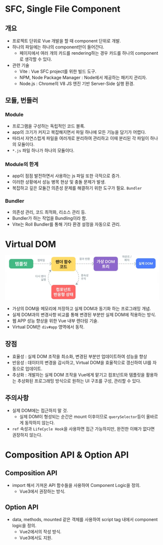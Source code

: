 # SFC, Single File Component
## 개요
- 프로젝트 단위로 Vue 개발을 할 때 component 단위로 개발.
- 하나의 파일에는 하나의 component만이 들어간다.
    - 페이지에서 여러 개의 카드를 rendering하는 경우 카드를 하나의 component로 생각할 수 있다.
- 관련 기술
    - Vite : Vue SFC project를 위한 빌드 도구.
    - NPM, Node Package Manager : Node에서 제공하는 패키지 관리자.
    - Node.js : Chrome의 V8 JS 엔진 기반 Server-Side 실행 환경.

## 모듈, 번들러
### Module
- 프로그램을 구성하는 독립적인 코드 블록.
- app의 크기가 커지고 복잡해지면서 파일 하나에 모든 기능을 담기가 어렵다.
- 따라서 자연스럽게 파일을 여러개로 분리하여 관리하고 이때 분리된 각 파일이 하나의 모듈이다.
- `*.js` 파일 하나가 하나의 모듈이다.
### Module의 한계
- app이 점점 발전하면서 사용하는 js 파일 또한 극적으로 증가.
- 이러한 상황에서 성능 병목 현상 및 충돌 문제가 발생.
- 복잡하고 깊은 모듈간 의존성 문제를 해결하기 위한 도구가 필요. `Bundler`
### Bundler
- 의존성 관리, 코드 최적화, 리소스 관리 등.
- Bundler가 하는 작업을 Bundling이라 함.
- Vite는 Roll Bundler를 통해 기타 환경 설정을 자동으로 관리.

# Virtual DOM
![alt text](image-5.png)
- 가상의 DOM을 메모리에 저장하고 실제 DOM과 동기화 하는 프로그래밍 개념.
- 실제 DOM과의 변경사항 비교를 통해 변경된 부분만 실제 DOM에 적용하는 방식.
- 웹 APP 성능 향상을 위한 Vue 내부 렌더링 기술.
- Virtual DOM은 `div#app` 영역에서 동작.
## 장점
- 효율성 : 실제 DOM 조작을 최소화, 변경된 부분만 업데이트하여 성능을 향상
- 반응성 : 데이터의 변경을 감시하고, Virtual DOM을 효율적으로 갱신하여 UI를 자동으로 업데이트.
- 추상화 : 개발자는 실제 DOM 조작을 Vue에게 맡기고 컴포넌트와 템플릿을 활용하는 추상화된 프로그래밍 방식으로 원하는 UI 구조를 구성, 관리할 수 있다.
## 주의사항
- 실제 DOM에는 접근하지 말 것.
    - 실제 DOM이 형성되는 순간은 mount 이후이므로 `querySelector`등이 올바르게 동작하지 않는다.
- `ref` 속성과 `LifeCycle Hook`을 사용하면 접근 가능하지만, 완전한 이해가 없다면 권장하지 않는다.

# Composition API & Option API
## Composition API
- import 해서 가져온 API 함수들을 사용하여 Component Logic을 정의.
    - Vue3에서 권장하는 방식.

## Option API
- data, methods, mounted 같은 객체를 사용하여 script tag 내에서 component logic을 정의.
    - Vue2에서의 작성 방식.
    - Vue3에서도 지원.